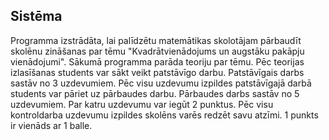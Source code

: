 ## Sistēma 

  Programma izstrādāta, lai palīdzētu matemātikas skolotājam pārbaudīt skolēnu zināšanas par tēmu "Kvadrātvienādojums un augstāku pakāpju vienādojumi". Sākumā programma parāda teoriju par tēmu. Pēc teorijas izlasīšanas students var sākt veikt patstāvīgo darbu. Patstāvīgais darbs sastāv no 3 uzdevumiem. Pēc visu uzdevumu izpildes patstāvīgajā darbā students var pāriet uz pārbaudes darbu. Pārbaudes darbs sastāv no 5 uzdevumiem. Par katru uzdevumu var iegūt 2 punktus. Pēc visu kontroldarba uzdevumu izpildes skolēns varēs redzēt savu atzīmi. 1 punkts ir vienāds ar 1 balle.
